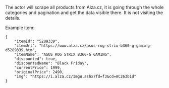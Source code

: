 The actor will scrape all products from Alza.cz, it is going through the whole categories and pagination and get the data visible there. It is not visiting the details.

Example item:
```
{
    "itemId": "5289339",
    "itemUrl": "https://www.alza.cz/asus-rog-strix-b360-g-gaming-d5289339.htm",
    "itemName": "ASUS ROG STRIX B360-G GAMING",
    "discounted": true,
    "discountedName": "Black Friday",
    "currentPrice": 1999,
    "originalPrice": 2490,
    "img": "https://i.alza.cz/ImgW.ashx?fd=f3&cd=AC263b1d"
}
```
